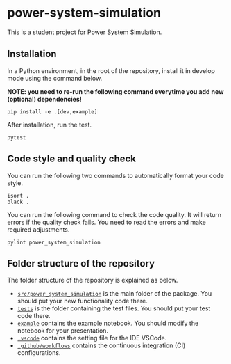 # power-system-simulation

This is a student project for Power System Simulation.


## Installation

In a Python environment, in the root of the repository, install it in develop mode using the command below.

**NOTE: you need to re-run the following command everytime you add new (optional) dependencies!**

```shell
pip install -e .[dev,example]
```

After installation, run the test.

```shell
pytest
```

## Code style and quality check

You can run the following two commands to automatically format your code style.

```shell
isort .
black .
```

You can run the following command to check the code quality.
It will return errors if the quality check fails.
You need to read the errors and make required adjustments.

```shell
pylint power_system_simulation 
```

## Folder structure of the repository

The folder structure of the repository is explained as below.


* [`src/power_system_simulation`](./src/power_system_simulation) is the main folder of the package. You should put your new functionality code there.
* [`tests`](./tests) is the folder containing the test files. You should put your test code there.
* [`example`](./example) contains the example notebook. You should modify the notebook for your presentation.
* [`.vscode`](./.vscode) contains the setting file for the IDE VSCode.
* [`.github/workflows`](./.github/workflows) contains the continuous integration (CI) configurations.
